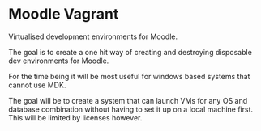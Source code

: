 Moodle Vagrant
==============

Virtualised development environments for Moodle.

The goal is to create a one hit way of creating and destroying disposable dev environments for Moodle.

For the time being it will be most useful for windows based systems that cannot use MDK.

The goal will be to create a system that can launch VMs for any OS and database combination without having to set it up on a local machine first. This will be limited by licenses however.

